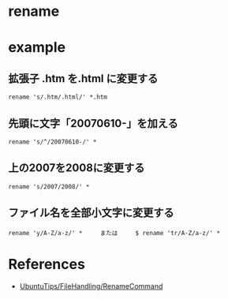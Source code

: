 rename
============

# example

##  拡張子 .htm を.html に変更する


```
rename 's/.htm/.html/' *.htm
```

## 先頭に文字「20070610-」を加える

```
rename 's/^/20070610-/' *
```

## 上の2007を2008に変更する

```
rename 's/2007/2008/' *
```

## ファイル名を全部小文字に変更する

```
rename 'y/A-Z/a-z/' *     または     $ rename 'tr/A-Z/a-z/' *
```

# References

+ [UbuntuTips/FileHandling/RenameCommand](https://wiki.ubuntulinux.jp/UbuntuTips/FileHandling/RenameCommand)
